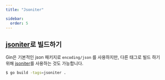 ```yaml
---
title: "Jsoniter"

sidebar:
  order: 5
---
```


## [jsoniter](https://github.com/json-iterator/go)로 빌드하기

Gin은 기본적인 json 패키지로 `encoding/json` 를 사용하지만, 다른 태그로 빌드 하기 위해 [jsoniter](https://github.com/json-iterator/go)를 사용하는 것도 가능합니다.

```sh
$ go build -tags=jsoniter .
```
